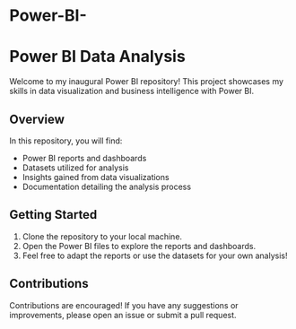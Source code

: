 # Power-BI-
# Power BI Data Analysis

Welcome to my inaugural Power BI repository! This project showcases my skills in data visualization and business intelligence with Power BI.

## Overview

In this repository, you will find:

- Power BI reports and dashboards
- Datasets utilized for analysis
- Insights gained from data visualizations
- Documentation detailing the analysis process

## Getting Started

1. Clone the repository to your local machine.
2. Open the Power BI files to explore the reports and dashboards.
3. Feel free to adapt the reports or use the datasets for your own analysis!

## Contributions

Contributions are encouraged! If you have any suggestions or improvements, please open an issue or submit a pull request.

